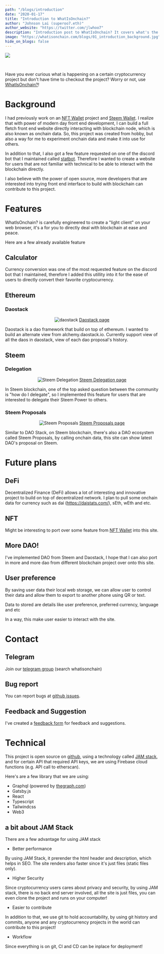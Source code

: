 ```yaml
---
path: "/blogs/introduction"
date: "2020-01-17"
title: "Introduction to WhatIsOnchain?"
author: "Johnson Lai (superoo7.eth)"
author_website: "https://twitter.com/jlwhoo7"
description: "Introduction post to WhatIsOnchain? It covers what's the purpose, background, features and technical of this site."
image: "https://whatisonchain.com/blogs/01_introduction_background.jpg"
hide_on_blogs: false
---
```


![](/blogs/01_introduction_background.jpg)

<br />

Have you ever curious what is happening on a certain cryptocurrency project but don't have time to checkout the project? Worry or not, use [WhatIsOnchain?](https://whatisonchain.com)!

# Background

I had previously work on an [NFT Wallet](https://nft-manager.netlify.com/) project and [Steem Wallet](https://swallet.netlify.com/). I realize that with power of modern day front end development, I can build a full fletch front end website directly interacting with blockchain node, which is also known as onchain data. So, this project was created from hobby, but also a way for me to experiment onchain data and make it into use for others.

In addition to that, I also got a few feature requested on one of the discord bot that I maintained called [statbot](https://github.com/superoo7/statbot2). Therefore I wanted to create a website for users that are not familiar with technical to be able to interact with the blockchain directly.

I also believe with the power of open source, more developers that are interested into trying front end interface to build with blockchain can contribute to this project.

# Features

WhatIsOnchain? is carefully engineered to create a "light client" on your web browser, it's a for you to directly deal with blockchain at ease and peace.

Here are a few already available feature

## Calculator

Currency conversion was one of the most requested feature on the discord bot that I maintained, therefore I added this utillity into it for the ease of users to directly convert their favorite cryptocurrency.

## Ethereum

### Daostack

<div align="center">

![daostack](/blogs/01_daostack.png)
[Daostack page](/coins/ethereum/daostack)

</div>

Daostack is a dao framework that build on top of ethereum. I wanted to build an alternate view from alchemy.daostack.io. Currently support view of all the daos in daostack, view of each dao proposal's history.

## Steem

### Delegation

<div align="center">

![Steem Delegation](/blogs/01_steem_delegation.png)
[Steem Delegation page](/coins/steem/delegation)

</div>

In Steem blockchain, one of the top asked question between the community is "how do I delegate", so I implemented this feature for users that are interested to delegate their Steem Power to others.

### Steem Proposals

<div align="center">

![Steem Proposals](/blogs/01_steem_proposals.png)
[Steem Proposals page](/coins/steem/proposals)

</div>

Similar to DAO Stack, on Steem blockchain, there's also a DAO ecosystem called Steem Proposals, by calling onchain data, this site can show latest DAO's proposal on Steem.

# Future plans

## DeFi

Decentralized Finance (DeFi) allows a lot of interesting and innovative project to build on top of decentralized network. I plan to pull some onchain data for currency such as dai (https://daistats.com/), sEth, wEth and etc.

## NFT

Might be interesting to port over some feature from [NFT Wallet](https://nft-manager.netlify.com/) into this site.

## More DAO!

I've implemented DAO from Steem and Daostack, I hope that I can also port in more and more dao from different blockchain project over onto this site.

## User preference

By saving user data their local web storage, we can allow user to control their data and allow them to export to another phone using QR or text.

Data to stored are details like user preference, preferred currency, language and etc

In a way, this make user easier to interact with the site.

# Contact

## Telegram

Join our [telegram group](https://t.me/whatisonchain) (search whatisonchain)

## Bug report

You can report bugs at [github issues](https://github.com/whatisonchain/whatisonchain/issues).

## Feedback and Suggestion

I've created a [feedback form](https://forms.gle/3oiboPZJ7ff6R7oX6) for feedback and suggestions.

# Technical

This project is open source on [github](https://github.com/whatisonchain/whatisonchain), using a technology called [JAM stack](https://jamstack.org/), and for certain API that required API keys, we are using Firebase cloud functions (e.g. API call to etherscan).

Here's are a few library that we are using:

- Graphql (powered by [thegraph.com](https://thegraph.com))
- Gatsby.js
- React
- Typescript
- Tailwindcss
- Web3

## a bit about JAM Stack

There are a few advantage for using JAM stack

- Better performance

By using JAM Stack, it prerender the html header and description, which helps in SEO. The site renders also faster since it's just files (static files only).

- Higher Security

Since cryptocurrency users cares about privacy and security, by using JAM stack, there is no back end server involved, all the site is just files, you can even clone the project and runs on your computer!

- Easier to contribute

In addition to that, we use git to hold accountability, by using git history and commits, anyone and any cryptocurrency projects in the world can contribute to this project!

- Workflow

Since everything is on git, CI and CD can be inplace for deployment!
